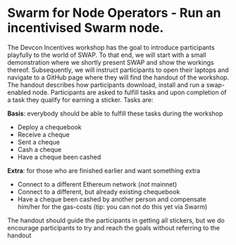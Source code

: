 # Swarm for Node Operators - Run an incentivised Swarm node.
The Devcon Incentives workshop has the goal to introduce participants playfully to the world of SWAP. To that end, we will start with a small demonstration where we shortly present SWAP and show the workings thereof. Subsequently, we will instruct participants to open their laptops and navigate to a GitHub page where they will find the handout of the workshop. The handout describes how participants download, install and run a swap-enabled node. Participants are asked to fulfill tasks and upon completion of a task they qualify for earning a sticker. Tasks are:

**Basis**: everybody should be able to fulfill these tasks during the workshop
- Deploy a chequebook
- Receive a cheque
- Sent a cheque
- Cash a cheque
- Have a cheque been cashed

**Extra**: for those who are finished earlier and want something extra
- Connect to a different Ethereum network (_not_ mainnet)
- Connect to a different, but already existing chequebook
- Have a cheque been cashed by another person and compensate him/her for the gas-costs (tip: you can not do this yet via Swarm)

The handout should guide the participants in getting all stickers, but we do encourage participants to try and reach the goals without referring to the handout



